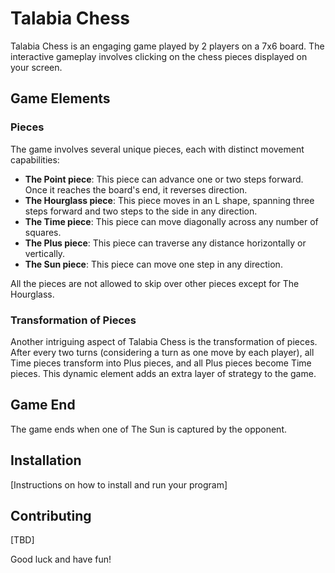 # Talabia Chess

Talabia Chess is an engaging game played by 2 players on a 7x6 board. The interactive gameplay involves clicking on the chess pieces displayed on your screen.

## Game Elements

### Pieces

The game involves several unique pieces, each with distinct movement capabilities:

- **The Point piece**: This piece can advance one or two steps forward. Once it reaches the board's end, it reverses direction.
- **The Hourglass piece**: This piece moves in an L shape, spanning three steps forward and two steps to the side in any direction.
- **The Time piece**: This piece can move diagonally across any number of squares.
- **The Plus piece**: This piece can traverse any distance horizontally or vertically.
- **The Sun piece**: This piece can move one step in any direction.

All the pieces are not allowed to skip over other pieces except for The Hourglass.

### Transformation of Pieces

Another intriguing aspect of Talabia Chess is the transformation of pieces. After every two turns (considering a turn as one move by each player), all Time pieces transform into Plus pieces, and all Plus pieces become Time pieces. This dynamic element adds an extra layer of strategy to the game.

## Game End

The game ends when one of The Sun is captured by the opponent.

## Installation

[Instructions on how to install and run your program]

## Contributing

[TBD]

Good luck and have fun!
